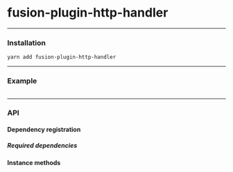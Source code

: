 # fusion-plugin-http-handler

---

### Installation

```
yarn add fusion-plugin-http-handler
```

---

### Example

```js
```

---

### API

#### Dependency registration

##### Required dependencies

#### Instance methods
